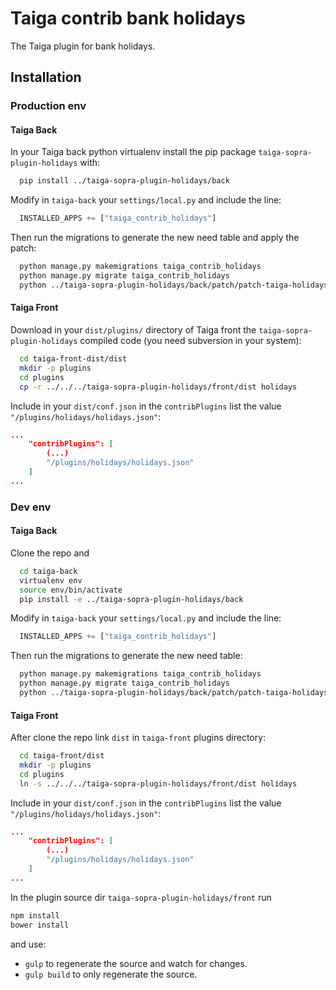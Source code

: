 Taiga contrib bank holidays
===================

The Taiga plugin for bank holidays.


Installation
------------
### Production env

#### Taiga Back

In your Taiga back python virtualenv install the pip package `taiga-sopra-plugin-holidays` with:

```bash
  pip install ../taiga-sopra-plugin-holidays/back
```

Modify in `taiga-back` your `settings/local.py` and include the line:

```python
  INSTALLED_APPS += ["taiga_contrib_holidays"]
```

Then run the migrations to generate the new need table and apply the patch:

```bash
  python manage.py makemigrations taiga_contrib_holidays
  python manage.py migrate taiga_contrib_holidays
  python ../taiga-sopra-plugin-holidays/back/patch/patch-taiga-holidays.py .
```

#### Taiga Front

Download in your `dist/plugins/` directory of Taiga front the `taiga-sopra-plugin-holidays` compiled code (you need subversion in your system):

```bash
  cd taiga-front-dist/dist
  mkdir -p plugins
  cd plugins
  cp -r ../../../taiga-sopra-plugin-holidays/front/dist holidays
```

Include in your `dist/conf.json` in the `contribPlugins` list the value `"/plugins/holidays/holidays.json"`:

```json
...
    "contribPlugins": [
        (...)
        "/plugins/holidays/holidays.json"
    ]
...
```

### Dev env

#### Taiga Back

Clone the repo and

```bash
  cd taiga-back
  virtualenv env
  source env/bin/activate
  pip install -e ../taiga-sopra-plugin-holidays/back
```

Modify in `taiga-back` your `settings/local.py` and include the line:

```python
  INSTALLED_APPS += ["taiga_contrib_holidays"]
```

Then run the migrations to generate the new need table:

```bash
  python manage.py makemigrations taiga_contrib_holidays
  python manage.py migrate taiga_contrib_holidays
  python ../taiga-sopra-plugin-holidays/back/patch/patch-taiga-holidays.py .
```

#### Taiga Front

After clone the repo link `dist` in `taiga-front` plugins directory:

```bash
  cd taiga-front/dist
  mkdir -p plugins
  cd plugins
  ln -s ../../../taiga-sopra-plugin-holidays/front/dist holidays
```

Include in your `dist/conf.json` in the `contribPlugins` list the value `"/plugins/holidays/holidays.json"`:

```json
...
    "contribPlugins": [
        (...)
        "/plugins/holidays/holidays.json"
    ]
...
```

In the plugin source dir `taiga-sopra-plugin-holidays/front` run

```bash
npm install
bower install
```
and use:

- `gulp` to regenerate the source and watch for changes.
- `gulp build` to only regenerate the source.
